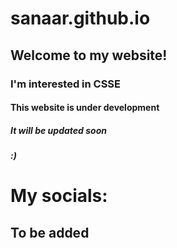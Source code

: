 # sanaar.github.io
## Welcome to my website!
### I'm interested in CSSE
#### This website is under development
##### It will be updated soon
##### :)



My socials:
===========

To be added
-----------
